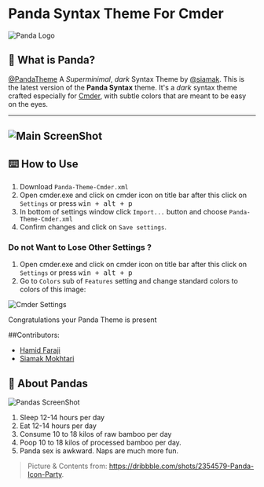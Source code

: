 # Panda Syntax Theme For Cmder
![Panda Logo](http://s1.picofile.com/file/8262068268/cover.jpg)

## 🐼 What is Panda?
[@PandaTheme](http://github.com/PandaTheme)  A _Superminimal_, _dark_ Syntax Theme by [@siamak](http://github.com/Siamak). This is the latest version of the **Panda Syntax** theme. It's a _dark_ syntax theme crafted especially for [Cmder](http://cmder.net/), with subtle colors that are meant to be easy on the eyes.

---
![Main ScreenShot](http://s2.picofile.com/file/8262061500/Panda_One.jpg)
---

## ⌨️ How to Use
1. Download `Panda-Theme-Cmder.xml`
2. Open cmder.exe and click on cmder icon on title bar after this click on `Settings` or press <kbd>win + alt + p</kbd>
3. In bottom of settings window click `Import...` button and choose `Panda-Theme-Cmder.xml`
4. Confirm changes and click on `Save settings`.

### Do not Want to Lose Other Settings ?
1. Open cmder.exe and click on cmder icon on title bar after this click on `Settings` or press <kbd>win + alt + p</kbd>
2. Go to `Colors` sub of `Features` setting and change standard colors to colors of this image:

![Cmder Settings](http://s2.picofile.com/file/8262063600/cmer.jpg)

Congratulations your Panda Theme is present

##Contributors:
- [Hamid Faraji](http://twitter.com/hamidgreedy)
- [Siamak Mokhtari](http://siamak.us)  

## 🐼 About Pandas
![Pandas ScreenShot](https://raw.githubusercontent.com/siamak/atom-panda-syntax/master/screenshots/pandas.png)

1. Sleep 12-14 hours per day
2. Eat 12-14 hours per day
3. Consume 10 to 18 kilos of raw bamboo per day
4. Poop 10 to 18 kilos of processed bamboo per day.
5. Panda sex is awkward. Naps are much more fun.

> Picture & Contents from: https://dribbble.com/shots/2354579-Panda-Icon-Party.
